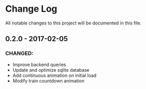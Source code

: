 # Change Log
All notable changes to this project will be documented in this file.

## 0.2.0 - 2017-02-05
### CHANGED:
- Improve backend queries
- Update and optimize sqlite database
- Add continuous animation on initial load
- Modify train countdown animation
